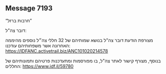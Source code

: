 ## Message 7193

“חרבות ברזל”

דובר צה"ל:

מצורפת הודעת דובר צה"ל בנושא שמותיהם של 32 חללי צה״ל נוספים מהיממה האחרונה אשר משפחותיהם עודכנו: https://IDFANC.activetrail.biz/ANC101020214578

בנוסף, מצורף קישור לאתר צה"ל, בו מפורסמות ומתעדכנות פרטיהם ותמונותיהם של החללים: https://www.idf.il/59780

